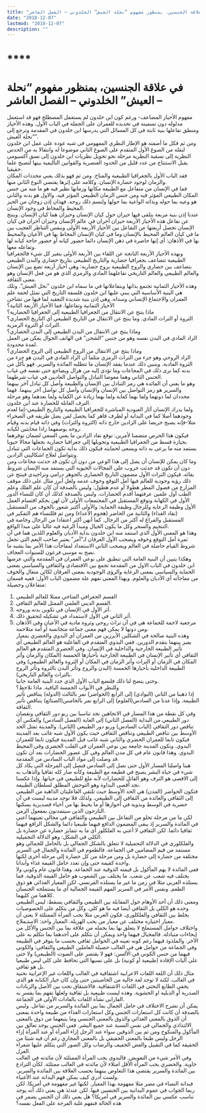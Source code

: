 ```yaml
---
title: "في علاقة الجنسين، بمنظور مفهوم “نحلة العيش” الخلدوني – الفصل العاشر"
date: "2018-12-07"
lastmod: "2018-12-07"
description: ""
---
```

# ****

# **في علاقة الجنسين، بمنظور مفهوم “نحلة العيش” الخلدوني – الفصل العاشر –**

مفهوم الأحياز المضاعف- ورغم كون ابن خلدون لم يستعمل المصطلح فهو قد استعمل مدلوله دون تسميته في تحديده للعمران على الجملة في الباب الأول. وهذه الأحياز ومنطق تفاعلها بنية ثابتة في كل المسائل التي يدرسها ابن خلدون في المقدمة وترجع إلى “نحلة العيش”.  
ومن ثم فكل ما أضفته هو الإطار النظري المفهومي في شبه عودة على عمل ابن خلدون لنقله من الصوغ الأول المتقدم على الصوغ الثاني موضوعا له وانتقالا به من الحدس النظرية إلى نسقية النظرية مرحلة نحو تحويل نظريات ابن خلدون إلى نسق أكسيومي يقبل الاستنتاج من عدد قليل من الحدود العنصرية والقوانين التأليفية بينها لتصبح علما حقيقيا.  
فقد الباب الأول بالجغرافيا الطبيعية والمناخ. ومن ثم فهو بذلك يعني محددات المكان والزمان لوجود حضارة الإنسان. وكلامه على إثرها يقتضي النوع الثاني منها.  
فما في الإنسان من متفاعل مع الطبيعة مكانها وزمانها نظير فيه هو ما منه من جنس المكان الطبيعي المؤثر فيه ومن جنس الزمان الطبيعي المؤثر فيه. والاول هو بدنه والثاني هو وعيه بما حوله وبذاته الواعية بما حولها ولنسم ذلك روحه. فهذان إذن زوجان من الحيز المحيط والمحاط في وجود الإنسان.  
عندنا إذن بنية مربعة يتلقى فيها حيزان حول كيان الإنسان وحيزان هما كيان الإنسان. وينتج عن تفاعل هذه الأحياز الأربعة حيزان آخران في عالم الإنسان وحيزان آخران في كيان الإنسان تحصل أربعتها عن التفاعل بين الأحياز الأربعة الأولى وبنفس التناظر العجيب بين ما في كيان العالم المحيط بالإنسان وما في كيان الإنسان المحاط بها في الأعيان والمحيط بها في الأذهان: أي إنها حاضرة في ذهن الإنسان دائما حضور كيانه أو حضور حاجة كيانه لها وتفاعله معها.  
وبهذه الأحياز الأربعة الناتجة عن اللقاء بين الأربعة الأولى يتغير كل شيء فالجغرافيا الطبيعية تتضاعف بجغرافيا حضارية والتاريخ الطبيعي بتاريخ حضاري والبدن الطبيعي بتضاعف ببن حضاري والروح الطبيعية بروح حضارية: وهي أحياز أربعة تضع بين الإنسان والعالم الطبيعي والعالم التاريخي تفاعلهما المادي والرمزي الذي هو من فعل الإنسان وهو معنى الثقافة.  
وهذه الأحياز الثمانية تجتمع بذاتها وبتفاعلاتها في ما سماه ابن خلدون “نحل العيش”. وتلك هي البنية الأساسية التي يبني عليها ابن خلدون فلسفة التاريخ التي تمثل لحمة علم العمران والاجتماع الإنساني وسداه. وهي إذن بنية شديدة التعقيد لما فيها من تشاجن الأحياز الثمانية وتفاعلها. فما الأحياز الأربعة الثانية؟  
ماذا ينتج عن الانتقال من الجغرافيا الطبيعية إلى الجغرافيا الحضارية؟  
الثروة أو التراث المادي. وما ينتج عن الانتقال من التاريخ الطبيعي أي التاريخ الحضاري؟ التراث أو الثروة الرمزية.  
وماذا ينتج عن الانتقال من البدن الطبيعي إلى البدن الحضاري؟  
الزاد المادي في البدن نفسه وهو من جنس “الشحن” في الهاتف الجوال يمكن من العمل لمدة محدودة.  
وماذا ينتج عن الانتقال من الروح الطبيعي إلى الروح الحضاري؟  
الزاد الروحي وهو جزء من التراث الرمزي مثلما أن الزاد المادي في البدن هو جزء من الثروة المادية. ويتبين ذلك عندما يفقد الإنسان ما تتطلبه المائدة والسرير. فهو يأكل من بدنه كما نرى ذلك في المجاعات وما تؤدي إليه من هزال ويضاجع حتى نفسه في غياب الجنس الثاني وهما معوضا التبادل والتواصل العاديين في غياب شرطهما.  
وهو ما يعني أن المائدة هي رمز التبادل بين الإنسان والطبيعة وأصل كل تبادل آخر بينهما والسرير هو رمز التواصل بين الإنسان والإنسان وأصل كل تواصل آخر بينهما. فهما محددان لما دونهما ولما بهما كفاية ولما بهما زيادة عن الكفاية ولما بعدهما وهو مرحلة الترف القاتلة للحضارة عند ابن خلدون.  
ولما يدرك الإنسان آثار العبودية المباشرة للجغرافيا الطبيعية والتاريخ الطبيعي-إما لعدم وجودهما أصلا كما في البداية أو لظرف قاهر كما يحصل لمن يضل طريقه في الصحراء مثلا-فإنه يصبح حريصا على الزادين خارج ذاته (الثروة والتراث) وفي ذاته قيام بدنه وقيام روحه بوصفهما زادا محايثين لكيانه.  
فيكون هذا الحرص متضمنا لأمرين: توقع نفاد الزادين ما يعني السعي لضمان توفرهما بحيازة قسط من الجغرافيا الطبيعية وتحويلها إلى جغرافيا حضارية بجعلها مجالا حيويا يستمد منه ما يرعى به ذاته ويسعى لحمايته فيكون ذلك بداية تكون الجماعات التي تتبادل وتتواصل لعلاج اشكاليتي الزادين.  
وما كان يمكن للإنسان أن يصل إلى هذا الوعي من دون أن تكون قد حدثت مجاعات ومن دون أن تكون قد حدثت حروب على المجالات الحيوية التي يستمد منه الإنسان شروط بقائه. فيكون التراث الأول مضمون التاريخ الحضاري بالجوهر درامي وتراجيدي فينتج عن ذلك رؤية وجودية للعالم فيها أمل التوقع وخوف عدمه ولعل أبرز مثال على ذلك موقف المزارع من فصول المطر هطولا أو عدم هطول: وليس بالصدفة أن كان علم الفلك وعلم الطب أول علمين عرفتهما أقدم الحضارات. وليس بالصدفة كذلك أن كان للنساء الدور الأول في الكهانة وتوقع المستقبل في المجتمعات الأولى لأن لهن بحكم اقتسام العمل الأول وظيفة الرعاية وللرجال وظيفة الحماية: والأولى أكثير شعور بالخوف من المستقبل (نقاد الغداء) والثانية من الحاضر (هجوم الأعداء) ومن ثم فللنساء هم التفكير في المستقبل والفراغ له أكثر من الرجال. كما أنهن أكثر اعتقادا من الرجال وخاصة في التنجيم والسحر وكل ما يكون الخيال ومبدأ الرغبة فيه غالبا على مبدا الواقع.  
وهذا هو المعنى الأول الذي استمد منه ابن خلدون بداية الأديان والعلوم اللذين هما في آن ثمرة أمل التوقع وخوفه ويصحب الأول العرفان لـ”أمر” يعتبر صاحب النعم التي تجعل شروط القيام حاصلة في العالم ويصحب الثاني الاستعداد لمفاجآت هذا الأمر بما يشبه ما نصح به موسى فرعون للسنوات العجاف.  
وهكذا يتبين أن البنية العامة التي تنطبق على نوعي العمران في المقدمة والتي عرضها ابن خلدون في الباب الاول من المقدمة تجمع بين الاقتصادي والثقافي والسياسي بمعنى الحماية والسياسي بمعنى الرعاية والرؤى الوجودية بمعنى العرفان لكائن متعال والخوف من مفاجآته أي الأديان والعلوم. وبهذا المعنى نفهم علة مضمون الباب الأول: ففيه قسمان متفاعلان وحصيلة:  
1. القسم الجغرافي المناخي ممثلا للعالم الطبيعي  
2. القسم الديني العلمي الممثل للعالم الثقافي.  
3. أثر الأول في الإنسان في تكوين بدنه وروحه.  
4. أثر الثاني في الأول لاستمداد في تشكيله لتحقيق ذلك.  
5. مرجعية لاحمة للجماعة هي في آن تراث روحي وثروة مادية في الأعيان وفي الأذهان ومن دونها لا يمكن فهم معنى جماعة متجانسة أو أمة متلاحمة.  
وهذه البنية صالحة في الشكلين الأبرزين من العمران أي البدوي والحضري بمعيار يميز بينهما بتقدم الدورين. ففي البدوي المتقدم في الفاعلية هو العالم الطبيعي أي تأثير الطبيعة الخارجية والداخلية في الإنسان. وفي الحضري المتقدم هو العالم الثقافي أي تأثير الإنسان في الطبيعة الخارجية بأحيازها الخمسة (المكان والزمان وأثر المكان في الزمان أو التراث وأثر الزمان في المكان أو الثروة والعالم الطبيعي) وفي الطبيعة الداخلية بأحيازها الخمسة (البدن والروح وتأثر البدن بالثروة وتأثر الروح بالتراث والعالم التاريخي).  
وحتى يتضح لنا ذلك فلنضع الباب الأول الذي حدد البنية العامة جانبا.  
وللنظر في الأبواب الخمسة الباقية. ماذا نلاحظ؟  
إذا ذهبنا من الثاني (البوادي) إلى الرابع (الحواضر) نمر بالثالث (الدولة) يتناقص تأثير الطبيعة. وإذا عدنا من السادس(العلوم) إلى الرابع نمر بالخامس(الصنائع) يتناقص تأثير الثقافة.  
وفي كل نقطة من هذا المسار في الاتجاهين نجد تناسبا بين ربو دور الثقافي ونقصان دور الطبيعي من البداية (الفصل الثاني) إلى الغاية (الفصل السادس) والعكس أي تناقص دور الثقافي (الباب السادس) وربو دور الطبيعي (الثاني). والمدينة تمثل الحد الأوسط بين تناقص الطبيعي وتناقص الثقافي حيث يكون الأول شبه غائب بعد المدينة فيكون تابعا للعمران الحضري والثاني شبه غائب قبل المدينة فيكون تابعا للعمران البدوي. وتكون المدينة جامعة بين نوعي العمران في القلب الحضري وفي المحيط البدوي. وهذا قانون عام في كل مدن العالم وفي كل عصور الحضارات بعد أن تكون قد وصلت إلى مواد الباب السادس من المقدمة.  
هبنا واصلنا المسار الأول حتى نصل إلى السادس فنصل إلى المرحلة التي يكاد كل شيء في حياة البشر يصبح في قطيعة مع الطبيعة وكأنه صار كله ثقافيا والذهاب به إلى الاقصى هو الترف وهو القاتل للحضارات لأنه ملغ للطبيعي في حياتها. وإذا عكسنا نجد أقصى البداوة وهو التوحش المطلق لسلطان الطبيعة.  
فتكون الحواضر (المدن) هي الحد الأوسط حيث تلتقي الفاعليتان الذاهبة من الطبيعي إلى الثقافي والعائدة من الثقافي إلى الطبيعي. ولذلك فلا توجد مدينة ليست في آن حضرية في الوسط وبدوية في أحوازها أو ما يحيط بها من أحياء قصديرية يسكنها النازحون الذين سيتمدنون بمفعول الزمن.  
لكن ما من مرحلة تخلو من التفاعل بين الطبيعي والثقافي في مجالي تعينهما أعني في المائدة والسرير إذ يبقى المضمون الدافع فيهما طبيعيا دائما والشكل الرافع فيهما ثقافيا دائما. لكن الثقافي لا أعني به الفلكلور أي ما به تتمايز حضارة عن حضارة بل الكلي في الشكل: وهو الدلالة التجميلية.  
والفلكلوري في الدلالة التجميلية لا تتعلق بالشكل الجمالي بل بالحامل للجمالي وهو مستمد من قيم المضامين في الجماعة. فالطعوم في المائدة والجمال في السرير مختلفة من حضارة إلى حضارة بل ومن مرحلة من كل حضارة إلى مرحلة أخرى لكنها واحدة كقيمة حتى وإن تعدد حامل القيمة غذاء وأبدانا.  
ففي المائدة لا يهم المأكول بل قيمته الذوقية عند الجماعة. وهذا قانون عام وكوني ولا يختلف فيه شعب عن شعب. ما يختلف بين الشعوب هو حامل القيمة الذوقية. فما يستلذه العربي مثلا في زمن ما غير ما يستلذه الفرنسي. لكن المعيار الغذائي هو ذوق الطعم. ونفس الأمر في السرير المهم القيمة الجمالية أي ما يستملحه الجنسان كلاهما من كليهما.  
ومعنى ذلك أن أحد الأوهام حول المقابلة بين الطبيعي والثقافي يسقط: ليس الطبيعي وحده هو الكلي بل الثقافي أيضا فيه ما هو كلي. وكل من يتكلم على الخصوصيات يخلط بين الثقافي والفلكلوري. فكون العربي مثلا يحب المرأة الممتلئة لا يعني أن معيار اختياره مختلف عن معيار من يحب الهزيلة. المعيار واحد: الاستـملاح.  
واختلاف حوامل المستملح لا يتعلق بها بما يحمله من علاقة بما بين الجنس والأكل من إيحاءات متبادلة. فالمخيال فيهما واحد ويمكن أن نتكلم على أحدهما بما نتكلم به على الآخر. والملذوذ فيهما رغم كونه تعينه في الحوامل ثقافي بحسب ما يتوفر في الطبيعة وفي الجماعة من حوامل هي في الغالب حصيلة العاملين الطبيعي والثقافي: والكوني فيهما من جنس الكوني في الألسن: فهو لا يقتصر على الصوت (الطبيعي) ولا حتى على آليات الإفادة (طبيعية أو كونية) بل على نسبها التي تحافظ على كلي ليس طبيعيا بل هو ثقافي.  
مثال ذلك أن اللغة اللغات الاعرابية اشتقاقية في الغالب واللغات غير الإعرابية نحتية في الغالب. لكنه لا توجد لغة خالية من الخاصيتين حتى وإن كان خيار الكتابة هو الذي يخفي الطابع النحتي في اللغات الاشتقاقية. فالاشتقاق نحت بين الأصل والزيادات الصدرية أو الذيلية او الحشوية. وهذه ليست طبيعية بل ثقافية ولعلها تفهم بما يفسر به الفارابي نشأة اللغات بالعادات الأولى في الجماعة.  
يمكن أن نشرح الاختلاف في حامل الجمال بما بين المائدة والسرير من تفاعل. وليس بالصدفة أن كانت كل استعارات الجنس وكل استعارات الغذاء من طبيعة واحدة بمعنى أن الذوق بالمعنى الغذائي والذوق بالمعنى الجنسي وما يتبعهما من ذوق بالمعنى الالتذاذي والجمالي في نفس النسبة عند جميع البشر. ففي الجنس يوجد تعالق بين المأكول والمنكوح ومن ثم بين الذوقين سواء عند الرجل إزاء المرأة أو عند المرأة إزاء الرجل وليس طبعا بالمعنى الحقيقي بل بالمعنى المجازي رغم أن فيه شيئا من الحقيقة كما في التقبيل والعض الخفيف والرضاب وكل الصور التي يتكلم عليها شعراء الغزل.  
وفي الأمر شيء من التعويض. فالبدوي يحب المرأة الممتلئة لأن مائدته في الغالب خاوية. والحضري يحب المرأة الأقل امتلاء لأن مائدته في الغالب ممتلئة. لكأن الترادع بين المائدة والسرير يقتضي هذا التعاوض بينهما بحسب العلاقة بين المائدة والسرير. ولست أدري كيف يمكن فهم البدانة عند الأغنياء.  
فبدانة النساء في مصر مثلا مفهومة بهذا المعيار. لكنها غير مفهومة في أمريكا. لكن ربما الجواب في عموم البدانية بين الجنسين فيها. لكن عندئذ هي يعني ذلك أنه يوجد تناسب عكسي بين المائدة والسرير في أمريكا؟ هل يعني ذلك أن الجنس يضمر في هذه الحالة فنفهم غلبة الفرجة على الفعل نفسه؟

###
